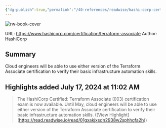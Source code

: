 ```yaml
---
{"dg-publish":true,"permalink":"/40-references/readwise/hashi-corp-certified-terraform-associate/","tags":["rw/articles"]}
---
```


![rw-book-cover](https://www.datocms-assets.com/2885/1645553469-hcta0-badge.png?auto=format&fit=max&w=1200)
  
URL: https://www.hashicorp.com/certification/terraform-associate
Author: HashiCorp

## Summary

Cloud engineers will be able to use either version of the Terraform Associate certification to verify their basic infrastructure automation skills.

## Highlights added July 17, 2024 at 11:02 AM
>The HashiCorp Certified: Terraform Associate (003) certification exam is now available. Until May, cloud engineers will be able to use either version of the Terraform Associate certification to verify their basic infrastructure automation skills. ([View Highlight] (https://read.readwise.io/read/01gxakjxsdn2938w2sphhgfa2h))


